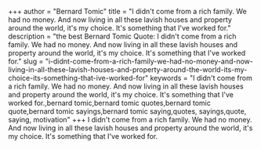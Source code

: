 +++
author = "Bernard Tomic"
title = "I didn't come from a rich family. We had no money. And now living in all these lavish houses and property around the world, it's my choice. It's something that I've worked for."
description = "the best Bernard Tomic Quote: I didn't come from a rich family. We had no money. And now living in all these lavish houses and property around the world, it's my choice. It's something that I've worked for."
slug = "i-didnt-come-from-a-rich-family-we-had-no-money-and-now-living-in-all-these-lavish-houses-and-property-around-the-world-its-my-choice-its-something-that-ive-worked-for"
keywords = "I didn't come from a rich family. We had no money. And now living in all these lavish houses and property around the world, it's my choice. It's something that I've worked for.,bernard tomic,bernard tomic quotes,bernard tomic quote,bernard tomic sayings,bernard tomic saying,quotes, sayings,quote, saying, motivation"
+++
I didn't come from a rich family. We had no money. And now living in all these lavish houses and property around the world, it's my choice. It's something that I've worked for.
